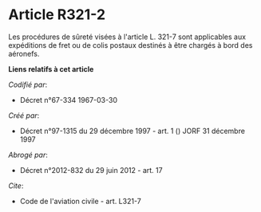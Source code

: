# Article R321-2

Les procédures de sûreté visées à l'article L. 321-7 sont applicables aux expéditions de fret ou de colis postaux destinés à
être chargés à bord des aéronefs.

**Liens relatifs à cet article**

_Codifié par_:

  - Décret n°67-334 1967-03-30

_Créé par_:

  - Décret n°97-1315 du 29 décembre 1997 - art. 1 () JORF 31 décembre 1997

_Abrogé par_:

  - Décret n°2012-832 du 29 juin 2012 - art. 17

_Cite_:

  - Code de l'aviation civile - art. L321-7
